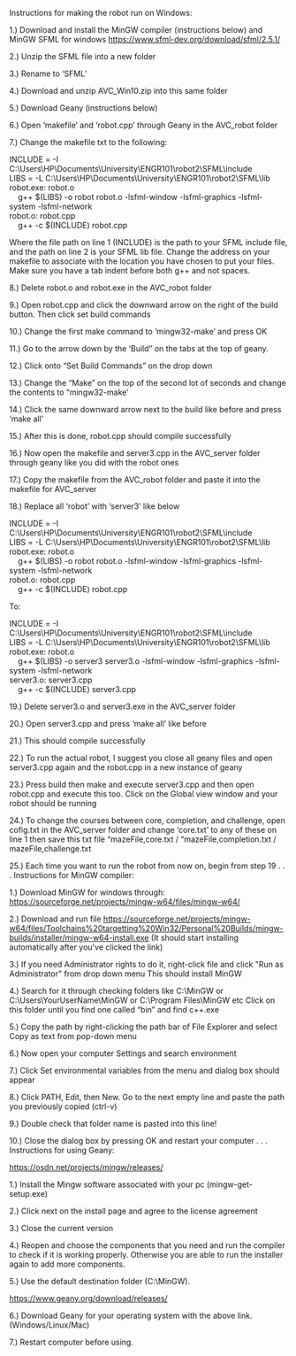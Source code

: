 Instructions for making the robot run on Windows:

1.) Download and install the MinGW compiler (instructions below) and MinGW SFML for windows https://www.sfml-dev.org/download/sfml/2.5.1/

2.) Unzip the SFML file into a new folder

3.) Rename to ‘SFML’

4.) Download and unzip AVC_Win10.zip into this same folder

5.) Download Geany (instructions below)

6.) Open ‘makefile’ and ‘robot.cpp’ through Geany in the AVC_robot folder

7.) Change the makefile txt to the following:

INCLUDE = -I C:\Users\HP\Documents\University\ENGR101\robot2\SFML\include<br/>
LIBS = -L C:\Users\HP\Documents\University\ENGR101\robot2\SFML\lib<br/>
robot.exe: robot.o<br/>
&nbsp;&nbsp;&nbsp;&nbsp;g++ $(LIBS) -o robot robot.o -lsfml-window  -lsfml-graphics -lsfml-system -lsfml-network<br/>
robot.o: robot.cpp<br/>
&nbsp;&nbsp;&nbsp;&nbsp;g++  -c $(INCLUDE) robot.cpp 

Where the file path on line 1 (INCLUDE) is the path to your SFML include file, and the path on line 2 is your SFML lib file. Change the address on your makefile to associate with the location you have chosen to put your files. Make sure you have a tab indent before both g++ and not spaces.

8.) Delete robot.o and robot.exe in the AVC_robot folder

9.) Open robot.cpp and click the downward arrow on the right of the build button. Then click set build commands

10.) Change the first make command to ‘mingw32-make’ and press OK

11.) Go to the arrow down by the ‘Build” on the tabs at the top of geany.

12.) Click onto “Set Build Commands” on the drop down

13.) Change the “Make” on the top of the second lot of seconds and change the contents to “mingw32-make’

14.) Click the same downward arrow next to the build like before and press ‘make all’

15.) After this is done, robot.cpp should compile successfully

16.) Now open the makefile and server3.cpp in the AVC_server folder through geany like you did with the robot ones

17.) Copy the makefile from the AVC_robot folder and paste it into the makefile for AVC_server

18.) Replace all ‘robot’ with ‘server3’ like below

INCLUDE = -I C:\Users\HP\Documents\University\ENGR101\robot2\SFML\include<br/>
LIBS = -L C:\Users\HP\Documents\University\ENGR101\robot2\SFML\lib<br/>
robot.exe: robot.o<br/> 
&nbsp;&nbsp;&nbsp;&nbsp;g++ $(LIBS) -o robot robot.o -lsfml-window  -lsfml-graphics -lsfml-system -lsfml-network<br/> 
robot.o: robot.cpp<br/>
&nbsp;&nbsp;&nbsp;&nbsp;g++  -c $(INCLUDE) robot.cpp<br/> 
  
To:

INCLUDE = -I C:\Users\HP\Documents\University\ENGR101\robot2\SFML\include<br/>
LIBS = -L C:\Users\HP\Documents\University\ENGR101\robot2\SFML\lib<br/>
robot.exe: robot.o<br/> 
&nbsp;&nbsp;&nbsp;&nbsp;g++ $(LIBS) -o server3 server3.o -lsfml-window  -lsfml-graphics -lsfml-system -lsfml-network<br/> 
server3.o: server3.cpp<br/>
&nbsp;&nbsp;&nbsp;&nbsp;g++  -c $(INCLUDE) server3.cpp<br/> 
	
19.) Delete server3.o and server3.exe in the AVC_server folder

20.) Open server3.cpp and press ‘make all’ like before

21.) This should compile successfully

22.) To run the actual robot, I suggest you close all geany files and open server3.cpp again and the robot.cpp in a new instance of geany

23.) Press build then make and execute server3.cpp and then open robot.cpp and execute this too. Click on the Global view window and your robot should be running

24.) To change the courses between core, completion, and challenge, open cofig.txt in the AVC_server folder and change ‘core.txt’ to any of these on line 1 then save this txt file
“mazeFile,core.txt / “mazeFile,completion.txt / mazeFile,challenge.txt

25.) Each time you want to run the robot from now on, begin from step 19
.
.
.
Instructions for MinGW compiler:

1.) Download MinGW for windows through: https://sourceforge.net/projects/mingw-w64/files/mingw-w64/

2.) Download and run file https://sourceforge.net/projects/mingw-w64/files/Toolchains%20targetting%20Win32/Personal%20Builds/mingw-builds/installer/mingw-w64-install.exe
(It should start installing automatically after you've clicked the link)

3.) If you need Administrator rights to do it, right-click file and click "Run as Administrator" from drop down menu
This should install MinGW

4.) Search for it through checking folders like C:\\MinGW or C:\\Users\YourUserName\MinGW or C:\\Program Files\MinGW etc
Click on this folder until you find one called “bin” and find c++.exe

5.) Copy the path by right-clicking the path bar of File Explorer and select Copy as text from pop-down menu

6.) Now open your computer Settings and search environment

7.) Click Set environmental variables from the menu and dialog box should appear

8.) Click PATH, Edit, then New. Go to the next empty line and paste the path you previously copied (ctrl-v)

9.) Double check that folder name is pasted into this line!

10.) Close the dialog box by pressing OK and restart your computer
.
.
.
Instructions for using Geany:

https://osdn.net/projects/mingw/releases/

1.) Install the Mingw software associated with your pc (mingw-get-setup.exe)

2.) Click next on the install page and agree to the license agreement

3.) Close the current version

4.) Reopen and choose the components that you need and run the compiler to check if it is working properly. Otherwise you are able to run the installer again to add more components.

5.) Use the default destination folder (C:\MinGW).

https://www.geany.org/download/releases/

6.) Download Geany for your operating system with the above link. (Windows/Linux/Mac)

7.) Restart computer before using.
